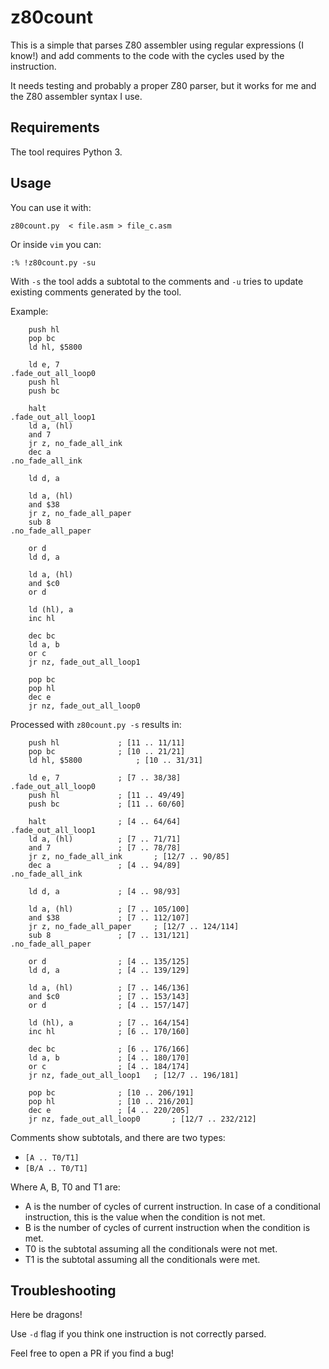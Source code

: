 # z80count

This is a simple that parses Z80 assembler using regular expressions (I know!)
and add comments to the code with the cycles used by the instruction.

It needs testing and probably a proper Z80 parser, but it works for me and the
Z80 assembler syntax I use.

## Requirements

The tool requires Python 3.

## Usage

You can use it with:

    z80count.py  < file.asm > file_c.asm

Or inside `vim` you can:

    :% !z80count.py -su

With `-s` the tool adds a subtotal to the comments and `-u` tries to update
existing comments generated by the tool.

Example:
```
	push hl
	pop bc
	ld hl, $5800

	ld e, 7
.fade_out_all_loop0
	push hl
	push bc

	halt
.fade_out_all_loop1
	ld a, (hl)
	and 7
	jr z, no_fade_all_ink
	dec a
.no_fade_all_ink

	ld d, a

	ld a, (hl)
	and $38
	jr z, no_fade_all_paper
	sub 8
.no_fade_all_paper

	or d
	ld d, a

	ld a, (hl)
	and $c0
	or d

	ld (hl), a
	inc hl

	dec bc
	ld a, b
	or c
	jr nz, fade_out_all_loop1

	pop bc
	pop hl
	dec e
	jr nz, fade_out_all_loop0
```

Processed with `z80count.py -s` results in:
```
	push hl				; [11 .. 11/11]
	pop bc				; [10 .. 21/21]
	ld hl, $5800			; [10 .. 31/31]

	ld e, 7				; [7 .. 38/38]
.fade_out_all_loop0
	push hl				; [11 .. 49/49]
	push bc				; [11 .. 60/60]

	halt				; [4 .. 64/64]
.fade_out_all_loop1
	ld a, (hl)			; [7 .. 71/71]
	and 7				; [7 .. 78/78]
	jr z, no_fade_all_ink		; [12/7 .. 90/85]
	dec a				; [4 .. 94/89]
.no_fade_all_ink

	ld d, a				; [4 .. 98/93]

	ld a, (hl)			; [7 .. 105/100]
	and $38				; [7 .. 112/107]
	jr z, no_fade_all_paper		; [12/7 .. 124/114]
	sub 8				; [7 .. 131/121]
.no_fade_all_paper

	or d				; [4 .. 135/125]
	ld d, a				; [4 .. 139/129]

	ld a, (hl)			; [7 .. 146/136]
	and $c0				; [7 .. 153/143]
	or d				; [4 .. 157/147]

	ld (hl), a			; [7 .. 164/154]
	inc hl				; [6 .. 170/160]

	dec bc				; [6 .. 176/166]
	ld a, b				; [4 .. 180/170]
	or c				; [4 .. 184/174]
	jr nz, fade_out_all_loop1	; [12/7 .. 196/181]

	pop bc				; [10 .. 206/191]
	pop hl				; [10 .. 216/201]
	dec e				; [4 .. 220/205]
	jr nz, fade_out_all_loop0   	; [12/7 .. 232/212]
```

Comments show subtotals, and there are two types:
 - `[A .. T0/T1]`
 - `[B/A .. T0/T1]`

Where A, B, T0 and T1 are:
 - A is the number of cycles of current instruction. In case of a conditional
   instruction, this is the value when the condition is not met.
 - B is the number of cycles of current instruction when the condition is met.
 - T0 is the subtotal assuming all the conditionals were not met.
 - T1 is the subtotal assuming all the conditionals were met.

## Troubleshooting

Here be dragons!

Use `-d` flag if you think one instruction is not correctly parsed.

Feel free to open a PR if you find a bug!

